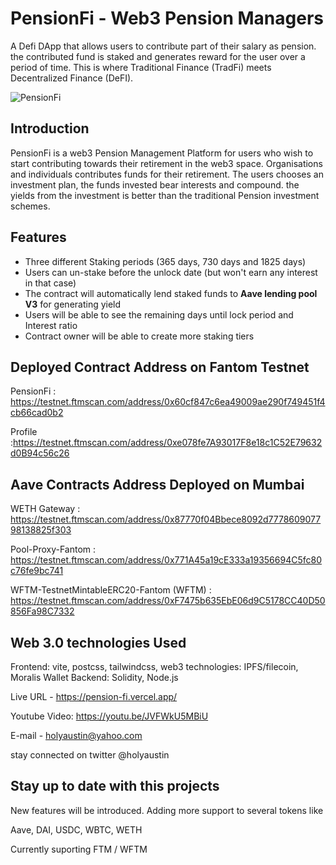 # PensionFi - Web3 Pension Managers
A Defi DApp that allows users to contribute part of their salary as pension. the contributed fund is staked and generates reward for the user over a period of time. This is where Traditional Finance (TradFi) meets Decentralized Finance (DeFI). 

![PensionFi](https://i.ibb.co/f0fwrtd/logoblack.png)

## Introduction
PensionFi is a web3 Pension Management Platform for users who wish to start contributing towards their retirement in the web3 space. Organisations and individuals contributes funds for their retirement. The users chooses an investment plan, the funds invested bear interests and compound. the yields from the investment is better than the traditional Pension investment schemes.

## Features
* Three different Staking periods (365 days, 730 days and 1825 days)
* Users can un-stake before the unlock date (but won't earn any interest in that case)
* The contract will automatically lend staked funds to **Aave lending pool V3** for generating yield
* Users will be able to see the remaining days until lock period and Interest ratio
* Contract owner will be able to create more staking tiers

## Deployed Contract Address on Fantom Testnet

PensionFi : https://testnet.ftmscan.com/address/0x60cf847c6ea49009ae290f749451f4cb66cad0b2

Profile :https://testnet.ftmscan.com/address/0xe078fe7A93017F8e18c1C52E79632d0B94c56c26

## Aave Contracts Address Deployed on Mumbai
WETH Gateway : https://testnet.ftmscan.com/address/0x87770f04Bbece8092d777860907798138825f303

Pool-Proxy-Fantom : https://testnet.ftmscan.com/address/0x771A45a19cE333a19356694C5fc80c76fe9bc741

WFTM-TestnetMintableERC20-Fantom (WFTM) : https://testnet.ftmscan.com/address/0xF7475b635EbE06d9C5178CC40D50856Fa98C7332

## Web 3.0 technologies Used

Frontend: vite, postcss, tailwindcss, 
web3 technologies: IPFS/filecoin, Moralis Wallet
Backend: Solidity, Node.js

Live URL - https://pension-fi.vercel.app/

Youtube Video: https://youtu.be/JVFWkU5MBiU

E-mail - holyaustin@yahoo.com

stay connected on twitter @holyaustin

## Stay up to date with this projects
New features will be introduced. 
Adding more support to several tokens like

Aave, DAI, USDC, WBTC, WETH

Currently suporting FTM / WFTM

